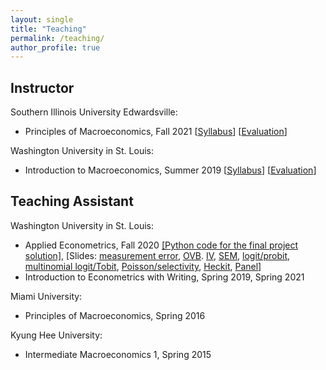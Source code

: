 ```yaml
---
layout: single
title: "Teaching"
permalink: /teaching/
author_profile: true
---
```


## Instructor

Southern Illinois University Edwardsville:
- Principles of Macroeconomics, Fall 2021 [[Syllabus](https://wleejin.github.io/files/2021_Fall_ECON111_syllabus.pdf)] [[Evaluation](https://wleejin.github.io/files/2021_Fall_ECON111_course_eval_final.pdf)]

Washington University in St. Louis:
- Introduction to Macroeconomics, Summer 2019 [[Syllabus](https://acadinfo.wustl.edu/syllabus/syllabus/SU2019/L/L11/1021/21)] [[Evaluation](https://wleejin.github.io/files/2019_Summer_ECON1021_Course_Eval.pdf)]

## Teaching Assistant

Washington University in St. Louis:
- Applied Econometrics, Fall 2020 [[Python code for the final project solution]](https://github.com/wleejin/birthweight-smoking), [Slides: [measurement error](https://wleejin.github.io/files/LN_measurement_error.pdf), [OVB](https://wleejin.github.io/files/LN_OVB.pdf). [IV](https://wleejin.github.io/files/LN2_IV.pdf), [SEM](https://wleejin.github.io/files/LN3_SEM.pdf), [logit/probit](https://wleejin.github.io/files/LN4_logit_probit.pdf), [multinomial logit/Tobit](https://wleejin.github.io/files/LN5_multinomial_logit_Tobit.pdf), [Poisson/selectivity](https://wleejin.github.io/files/LN6_Poisson_selectivity.pdf), [Heckit](https://wleejin.github.io/files/LN7_Heckit.pdf), [Panel](https://wleejin.github.io/files/LN8_Panel.pdf)]
- Introduction to Econometrics with Writing, Spring 2019, Spring 2021

Miami University:
- Principles of Macroeconomics, Spring 2016

Kyung Hee University:
- Intermediate Macroeconomics 1, Spring 2015
